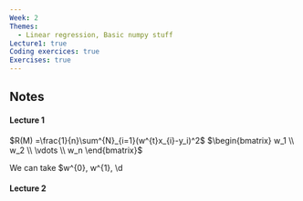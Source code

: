 ```yaml
---
Week: 2
Themes:
  - Linear regression, Basic numpy stuff
Lecture1: true
Coding exercices: true
Exercises: true
---
```


  

## Notes

  

#### Lecture 1
$R(M)  =\frac{1}{n}\sum^{N}_{i=1}(w^{t}x_{i}-y_i)^2$
$\begin{bmatrix} w_1 \\ w_2 \\ \vdots \\ w_n \end{bmatrix}$

We can take $w^{0}, w^{1}, \d
  

#### Lecture 2

